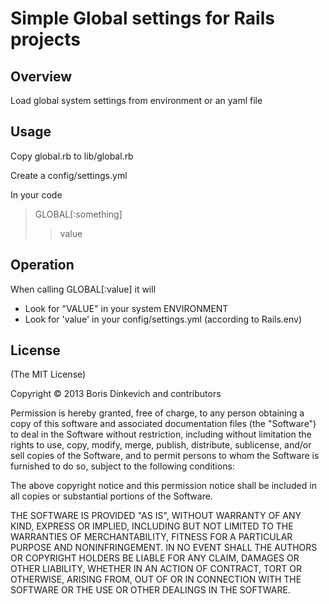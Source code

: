 # Simple Global settings for Rails projects

## Overview

Load global system settings from environment or an yaml file

## Usage

Copy global.rb to lib/global.rb

Create a config/settings.yml 

In your code

> GLOBAL[:something]
> > value

## Operation

When calling GLOBAL[:value] it will
+ Look for "VALUE" in your system ENVIRONMENT
+ Look for 'value' in your config/settings.yml (according to Rails.env)

## License
(The MIT License)

Copyright © 2013 Boris Dinkevich and contributors

Permission is hereby granted, free of charge, to any person obtaining a copy of this software and associated documentation files (the "Software") to deal in the Software without restriction, including without limitation the rights to use, copy, modify, merge, publish, distribute, sublicense, and/or sell copies of the Software, and to permit persons to whom the Software is furnished to do so, subject to the following conditions:

The above copyright notice and this permission notice shall be included in all copies or substantial portions of the Software.

THE SOFTWARE IS PROVIDED "AS IS", WITHOUT WARRANTY OF ANY KIND, EXPRESS OR IMPLIED, INCLUDING BUT NOT LIMITED TO THE WARRANTIES OF MERCHANTABILITY, FITNESS FOR A PARTICULAR PURPOSE AND NONINFRINGEMENT. IN NO EVENT SHALL THE AUTHORS OR COPYRIGHT HOLDERS BE LIABLE FOR ANY CLAIM, DAMAGES OR OTHER LIABILITY, WHETHER IN AN ACTION OF CONTRACT, TORT OR OTHERWISE, ARISING FROM, OUT OF OR IN CONNECTION WITH THE SOFTWARE OR THE USE OR OTHER DEALINGS IN THE SOFTWARE.

